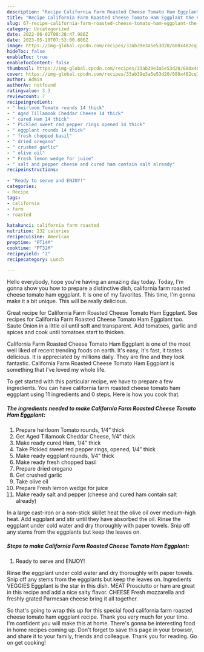 ```yaml
---
description: "Recipe California Farm Roasted Cheese Tomato Ham Eggplant the Very Delicious"
title: "Recipe California Farm Roasted Cheese Tomato Ham Eggplant the Very Delicious"
slug: 67-recipe-california-farm-roasted-cheese-tomato-ham-eggplant-the-very-delicious
category: Uncategorized
date: 2022-06-02T06:28:47.986Z
date: 2023-05-10T07:53:00.886Z
image: https://img-global.cpcdn.com/recipes/33ab39e3a5e53d20/680x482cq70/california-farm-roasted-cheese-tomato-ham-eggplant-recipe-main-photo.jpg
hideToc: false
enableToc: true
enableTocContent: false
thumbnail: https://img-global.cpcdn.com/recipes/33ab39e3a5e53d20/680x482cq70/california-farm-roasted-cheese-tomato-ham-eggplant-recipe-main-photo.jpg
cover: https://img-global.cpcdn.com/recipes/33ab39e3a5e53d20/680x482cq70/california-farm-roasted-cheese-tomato-ham-eggplant-recipe-main-photo.jpg
author: Admin
authorAv: notfound
ratingvalue: 3.3
reviewcount: 7
recipeingredient:
- " heirloom Tomato rounds 14 thick"
- " Aged Tillamook Cheddar Cheese 14 thick"
- " cured Ham 14 thick"
- " Pickled sweet red pepper rings opened 14 thick"
- " eggplant rounds 14 thick"
- " fresh chopped basil"
- " dried oregano"
- " crushed garlic"
- " olive oil"
- " Fresh lemon wedge for juice"
- " salt and pepper cheese and cured ham contain salt already"
recipeinstructions:

- "Ready to serve and ENJOY!"
categories:
- Recipe
tags:
- california
- farm
- roasted

katakunci: california farm roasted 
nutrition: 232 calories
recipecuisine: American
preptime: "PT14M"
cooktime: "PT32M"
recipeyield: "2"
recipecategory: Lunch

---
```



Hello everybody, hope you're having an amazing day today. Today, I'm gonna show you how to prepare a distinctive dish, california farm roasted cheese tomato ham eggplant. It is one of my favorites. This time, I'm gonna make it a bit unique. This will be really delicious.

Great recipe for California Farm Roasted Cheese Tomato Ham Eggplant. See recipes for California Farm Roasted Cheese Tomato Ham Eggplant too. Saute Onion in a little oil until soft and transparent. Add tomatoes, garlic and spices and cook until tomatoes start to thicken.

California Farm Roasted Cheese Tomato Ham Eggplant is one of the most well liked of recent trending foods on earth. It's easy, it's fast, it tastes delicious. It is appreciated by millions daily. They are fine and they look fantastic. California Farm Roasted Cheese Tomato Ham Eggplant is something that I've loved my whole life.


To get started with this particular recipe, we have to prepare a few ingredients. You can have california farm roasted cheese tomato ham eggplant using 11 ingredients and 0 steps. Here is how you cook that.

<!--inarticleads1-->

##### The ingredients needed to make California Farm Roasted Cheese Tomato Ham Eggplant:

1. Prepare  heirloom Tomato rounds, 1/4” thick
1. Get  Aged Tillamook Cheddar Cheese, 1/4” thick
1. Make ready  cured Ham, 1/4” thick
1. Take  Pickled sweet red pepper rings, opened, 1/4” thick
1. Make ready  eggplant rounds, 1/4” thick
1. Make ready  fresh chopped basil
1. Prepare  dried oregano
1. Get  crushed garlic
1. Take  olive oil
1. Prepare  Fresh lemon wedge for juice
1. Make ready  salt and pepper (cheese and cured ham contain salt already)


In a large cast-iron or a non-stick skillet heat the olive oil over medium-high heat. Add eggplant and stir until they have absorbed the oil. Rinse the eggplant under cold water and dry thoroughly with paper towels. Snip off any stems from the eggplants but keep the leaves on. 

<!--inarticleads2-->

##### Steps to make California Farm Roasted Cheese Tomato Ham Eggplant:


1. Ready to serve and ENJOY!

Rinse the eggplant under cold water and dry thoroughly with paper towels. Snip off any stems from the eggplants but keep the leaves on. Ingredients VEGGIES Eggplant is the star in this dish. MEAT Prosciutto or ham are great in this recipe and add a nice salty flavor. CHEESE Fresh mozzarella and freshly grated Parmesan cheese bring it all together. 

So that's going to wrap this up for this special food california farm roasted cheese tomato ham eggplant recipe. Thank you very much for your time. I'm confident you will make this at home. There's gonna be interesting food in home recipes coming up. Don't forget to save this page in your browser, and share it to your family, friends and colleague. Thank you for reading. Go on get cooking!
